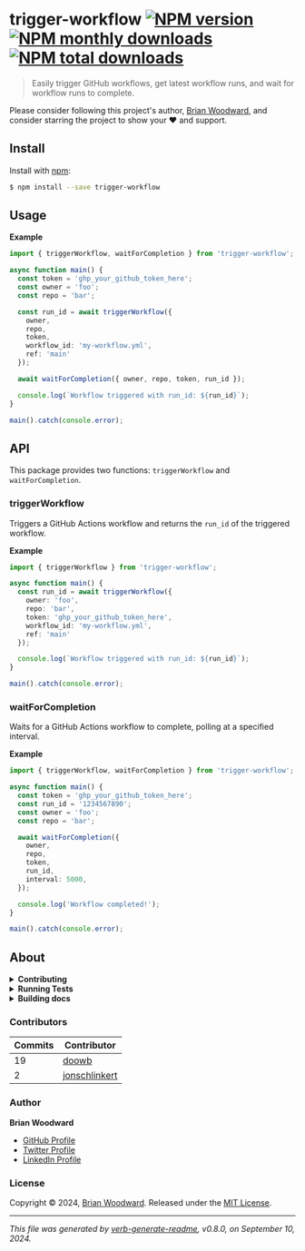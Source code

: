 # trigger-workflow [![NPM version](https://img.shields.io/npm/v/trigger-workflow.svg?style=flat)](https://www.npmjs.com/package/trigger-workflow) [![NPM monthly downloads](https://img.shields.io/npm/dm/trigger-workflow.svg?style=flat)](https://npmjs.org/package/trigger-workflow) [![NPM total downloads](https://img.shields.io/npm/dt/trigger-workflow.svg?style=flat)](https://npmjs.org/package/trigger-workflow)

> Easily trigger GitHub workflows, get latest workflow runs, and wait for workflow runs to complete.

Please consider following this project's author, [Brian Woodward](https://github.com/doowb), and consider starring the project to show your :heart: and support.

## Install

Install with [npm](https://www.npmjs.com/):

```sh
$ npm install --save trigger-workflow
```

## Usage

**Example**

```ts
import { triggerWorkflow, waitForCompletion } from 'trigger-workflow';

async function main() {
  const token = 'ghp_your_github_token_here';
  const owner = 'foo';
  const repo = 'bar';

  const run_id = await triggerWorkflow({
    owner,
    repo,
    token,
    workflow_id: 'my-workflow.yml',
    ref: 'main'
  });

  await waitForCompletion({ owner, repo, token, run_id });

  console.log(`Workflow triggered with run_id: ${run_id}`);
}

main().catch(console.error);
```

## API

This package provides two functions: `triggerWorkflow` and `waitForCompletion`.

### triggerWorkflow

Triggers a GitHub Actions workflow and returns the `run_id` of the triggered workflow.

**Example**

```ts
import { triggerWorkflow } from 'trigger-workflow';

async function main() {
  const run_id = await triggerWorkflow({
    owner: 'foo',
    repo: 'bar',
    token: 'ghp_your_github_token_here',
    workflow_id: 'my-workflow.yml',
    ref: 'main'
  });

  console.log(`Workflow triggered with run_id: ${run_id}`);
}

main().catch(console.error);
```

### waitForCompletion

Waits for a GitHub Actions workflow to complete, polling at a specified interval.

**Example**

```ts
import { triggerWorkflow, waitForCompletion } from 'trigger-workflow';

async function main() {
  const token = 'ghp_your_github_token_here';
  const run_id = '1234567890';
  const owner = 'foo';
  const repo = 'bar';

  await waitForCompletion({
    owner,
    repo,
    token,
    run_id,
    interval: 5000,
  });

  console.log('Workflow completed!');
}

main().catch(console.error);
```

## About

<details>
<summary><strong>Contributing</strong></summary>

Pull requests and stars are always welcome. For bugs and feature requests, [please create an issue](../../issues/new).

</details>

<details>
<summary><strong>Running Tests</strong></summary>

Running and reviewing unit tests is a great way to get familiarized with a library and its API. You can install dependencies and run tests with the following command:

```sh
$ npm install && npm test
```

</details>

<details>
<summary><strong>Building docs</strong></summary>

_(This project's readme.md is generated by [verb](https://github.com/verbose/verb-generate-readme), please don't edit the readme directly. Any changes to the readme must be made in the [.verb.md](.verb.md) readme template.)_

To generate the readme, run the following command:

```sh
$ npm install -g verbose/verb#dev verb-generate-readme && verb
```

</details>

### Contributors

| **Commits** | **Contributor** |  
| --- | --- |  
| 19 | [doowb](https://github.com/doowb) |  
| 2  | [jonschlinkert](https://github.com/jonschlinkert) |  

### Author

**Brian Woodward**

* [GitHub Profile](https://github.com/doowb)
* [Twitter Profile](https://twitter.com/doowb)
* [LinkedIn Profile](https://linkedin.com/in/woodwardbrian)

### License

Copyright © 2024, [Brian Woodward](https://github.com/doowb).
Released under the [MIT License](LICENSE).

***

_This file was generated by [verb-generate-readme](https://github.com/verbose/verb-generate-readme), v0.8.0, on September 10, 2024._